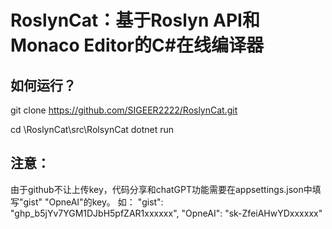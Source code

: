 # RoslynCat：基于Roslyn API和Monaco Editor的C#在线编译器
## 如何运行？
git clone https://github.com/SIGEER2222/RoslynCat.git 

cd \RoslynCat\src\RolsynCat
dotnet run

## 注意：
由于github不让上传key，代码分享和chatGPT功能需要在appsettings.json中填写"gist" "OpneAI"的key。
如：
 "gist": "ghp_b5jYv7YGM1DJbH5pfZAR1xxxxxx",
 "OpneAI": "sk-ZfeiAHwYDxxxxxx"
